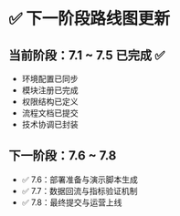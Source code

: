 # ✅ 下一阶段路线图更新

## 当前阶段：7.1 ~ 7.5 已完成 ✅
- 环境配置已同步
- 模块注册已完成
- 权限结构已定义
- 流程文档已提交
- 技术协调已封装

## 下一阶段：7.6 ~ 7.8
- ✅ 7.6：部署准备与演示脚本生成
- ✅ 7.7：数据回流与指标验证机制
- ✅ 7.8：最终提交与运营上线
